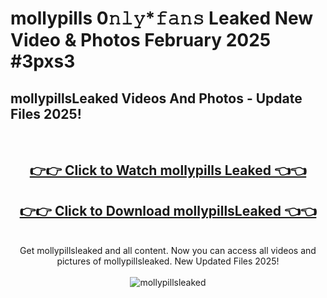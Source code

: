 # mollypills 0𝚗𝚕𝚢*𝚏𝚊𝚗𝚜 Leaked New Video & Photos February 2025 #3pxs3

<h2>mollypillsLeaked Videos And Photos - Update Files 2025!</h2>
<br>
<div align="center">
<h2><a href="https://mediaupload.pro?title=mollypills&ref=11F" rel="nofollow">👉👉 Click to Watch mollypills Leaked 👈👈</a></h2>
<h2><a href="https://mediaupload.pro?title=mollypills&ref=11F" rel="nofollow">👉👉 Click to Download mollypillsLeaked 👈👈</a></h2>
<br>
Get mollypillsleaked and all content. Now you can access all videos and pictures of mollypillsleaked. New Updated Files 2025!
<br>
<br>
<a href="https://mediaupload.pro?title=mollypills&ref=11F" rel="nofollow" data-target="animated-image.originalLink"><img src="https://i.ibb.co/Gkj2r4b/banner.png" alt="mollypillsleaked" style="max-width: 100%; display: inline-block;" data-target="animated-image.originalImage"></a>
</div>
<br>


